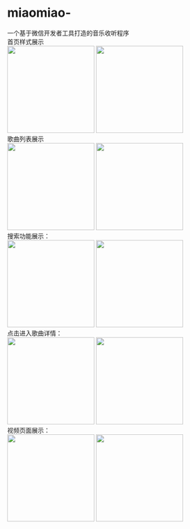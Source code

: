 # miaomiao-
一个基于微信开发者工具打造的音乐收听程序
<br/>
首页样式展示
<br/>
<img src="https://pic.imgdb.cn/item/6244672827f86abb2ab7b9c4.png" width="200px">
<img src="https://s3.bmp.ovh/imgs/2022/03/31/11075884f9ec68df.png" width="200px">
<br/>
歌曲列表展示
<br/>
<img src="https://s3.bmp.ovh/imgs/2022/03/31/270d861e7fa5d7f0.png" width="200px">
<img src="https://pic.imgdb.cn/item/6244873727f86abb2a003234.png" width="200px">
<br/>
搜索功能展示：
<br/>
<img src="https://s3.bmp.ovh/imgs/2022/03/31/6107d3b8cd5c5cb2.png" width="200px">
<img src="https://s3.bmp.ovh/imgs/2022/03/31/26f5315677aac37c.png" width="200px">
<br/>
点击进入歌曲详情：
<br/>
<img src="https://s3.bmp.ovh/imgs/2022/03/31/ae570a3ea03a2d83.png" width="200px">
<img src="https://s3.bmp.ovh/imgs/2022/03/31/20d442842bf8746d.png" width="200px">
<br/>
视频页面展示：
<br/>
<img src="https://s3.bmp.ovh/imgs/2022/03/31/eec6270b85804711.png" width="200px">
<img src="https://s3.bmp.ovh/imgs/2022/03/31/dab7e93f6c757e87.png" width="200px">
